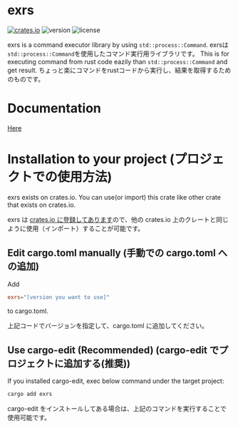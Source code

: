 # exrs
[![crates.io](https://img.shields.io/crates/v/exrs)](https://crates.io/crates/exrs)
![version](https://img.shields.io/github/v/tag/suquiya/exrs)
![license](https://img.shields.io/github/license/suquiya/exrs)

exrs is a command executor library by using `std::process::Command`.
exrsは`std::process::Command`を使用したコマンド実行用ライブラリです。
This is for executing command from rust code eazily than `std::process::Command` and get result.
ちょっと楽にコマンドをrustコードから実行し、結果を取得するためのものです。

# Documentation

[Here](https://docs.rs/exrs/)

# Installation to your project (プロジェクトでの使用方法)

exrs exists on crates.io.
You can use(or import) this crate like other crate that exists on crates.io.

exrs は [crates.io に登録してあります](https://crates.io/crates/exrs)ので、他の crates.io 上のクレートと同じように使用（インポート）することが可能です。

## Edit cargo.toml manually (手動での cargo.toml への追加)

Add

```toml
exrs="[version you want to use]"
```

to cargo.toml.

上記コードでバージョンを指定して、cargo.toml に追加してください。

## Use cargo-edit (Recommended) (cargo-edit でプロジェクトに追加する(推奨))

If you installed cargo-edit, exec below command under the target project:

```bash
cargo add exrs
```

cargo-edit をインストールしてある場合は、上記のコマンドを実行することで使用可能です。